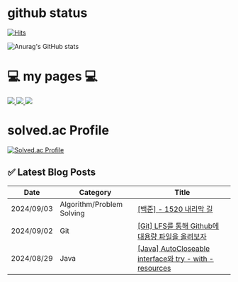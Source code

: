 # github status 
[![Hits](https://hits.seeyoufarm.com/api/count/incr/badge.svg?url=https%3A%2F%2Fgithub.com%2Famm0124&count_bg=%23030303&title_bg=%233CC0B2&icon=github.svg&icon_color=%231F1595&title=Github&edge_flat=false)](https://hits.seeyoufarm.com)

![Anurag's GitHub stats](https://github-readme-stats.vercel.app/api?username=amm0124&hide=contribs,prs&show_icons=true&theme=)

# 💻 my pages 💻

<a href="https://m.blog.naver.com/internet_home"> <img src="https://img.shields.io/badge/naverBlog💻-03C75A?style=for-the-badge&logo=Naver&logoColor=white"> </a> 
<a href="https://amm0124.github.io"><img src="https://img.shields.io/badge/githubPages💻-222222?style=for-the-badge&logo=githubpages&logoColor=white"> </a> 
<a href="https://www.youtube.com/channel/UCblbF27n4nAeekvkJpfwQ-w"> <img src="https://img.shields.io/badge/Youtube🎸-FF0000?style=for-the-badge&logo=Youtube&logoColor=white"> </a>

# solved.ac Profile  
[![Solved.ac Profile](http://mazassumnida.wtf/api/v2/generate_badge?boj=amm0124)](https://solved.ac/amm0124/) 















## ✅ Latest Blog Posts

| Date       | Category | Title |
|------------|----------|-------|
| 2024/09/03 | Algorithm/Problem Solving | [[백준] - 1520 내리막 길](https://internetrecord.tistory.com/31) |
| 2024/09/02 | Git | [[Git] LFS를 통해 Github에 대용량 파일을 올려보자](https://internetrecord.tistory.com/30) |
| 2024/08/29 | Java | [[Java] AutoCloseable interface와 try - with - resources](https://internetrecord.tistory.com/29) |
